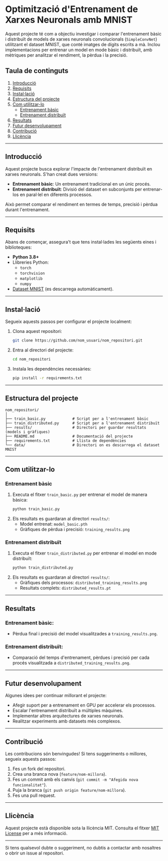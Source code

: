 # **Optimització d'Entrenament de Xarxes Neuronals amb MNIST**

Aquest projecte té com a objectiu investigar i comparar l'entrenament bàsic i distribuït de models de xarxes neuronals convolucionals (`SimpleConvNet`) utilitzant el dataset MNIST, que conté imatges de dígits escrits a mà. Inclou implementacions per entrenar un model en mode bàsic i distribuït, amb mètriques per analitzar el rendiment, la pèrdua i la precisió.

## **Taula de continguts**
1. [Introducció](#introducció)
2. [Requisits](#requisits)
3. [Instal·lació](#instal·lació)
4. [Estructura del projecte](#estructura-del-projecte)
5. [Com utilitzar-lo](#com-utilitzar-lo)
    - [Entrenament bàsic](#entrenament-bàsic)
    - [Entrenament distribuït](#entrenament-distribuït)
6. [Resultats](#resultats)
7. [Futur desenvolupament](#futur-desenvolupament)
8. [Contribució](#contribució)
9. [Llicència](#llicència)

---

## **Introducció**
Aquest projecte busca explorar l'impacte de l'entrenament distribuït en xarxes neuronals. S'han creat dues versions:
- **Entrenament bàsic**: Un entrenament tradicional en un únic procés.
- **Entrenament distribuït**: Divisió del dataset en subconjunts per entrenar-los en paral·lel en diferents processos.

Això permet comparar el rendiment en termes de temps, precisió i pèrdua durant l'entrenament.

---

## **Requisits**
Abans de començar, assegura't que tens instal·lades les següents eines i biblioteques:
- **Python 3.8+**
- Llibreries Python:
  - `torch`
  - `torchvision`
  - `matplotlib`
  - `numpy`
- [Dataset MNIST](http://yann.lecun.com/exdb/mnist/) (es descarrega automàticament).

---

## **Instal·lació**
Segueix aquests passos per configurar el projecte localment:

1. Clona aquest repositori:
   ```bash
   git clone https://github.com/nom_usuari/nom_repositori.git
   ```
2. Entra al directori del projecte:
   ```bash
   cd nom_repositori
   ```
3. Instala les dependències necessàries:
   ```bash
   pip install -r requirements.txt
   ```

---

## **Estructura del projecte**
```plaintext
nom_repositori/
│
├── train_basic.py            # Script per a l'entrenament bàsic
├── train_distributed.py      # Script per a l'entrenament distribuït
├── results/                  # Directori per guardar resultats (models i gràfiques)
├── README.md                 # Documentació del projecte
├── requirements.txt          # Llista de dependències
└── data/                     # Directori on es descarrega el dataset MNIST
```

---

## **Com utilitzar-lo**

### **Entrenament bàsic**
1. Executa el fitxer `train_basic.py` per entrenar el model de manera bàsica:
   ```bash
   python train_basic.py
   ```
2. Els resultats es guardaran al directori `results/`:
   - Model entrenat: `model_basic.pth`
   - Gràfiques de pèrdua i precisió: `training_results.png`

### **Entrenament distribuït**
1. Executa el fitxer `train_distributed.py` per entrenar el model en mode distribuït:
   ```bash
   python train_distributed.py
   ```
2. Els resultats es guardaran al directori `results/`:
   - Gràfiques dels processos: `distributed_training_results.png`
   - Resultats complets: `distributed_results.pt`

---

## **Resultats**
### Entrenament bàsic:
- Pèrdua final i precisió del model visualitzades a `training_results.png`.

### Entrenament distribuït:
- Comparació del temps d'entrenament, pèrdues i precisió per cada procés visualitzada a `distributed_training_results.png`.

---

## **Futur desenvolupament**
Algunes idees per continuar millorant el projecte:
- Afegir suport per a entrenament en GPU per accelerar els processos.
- Escalar l'entrenament distribuït a múltiples màquines.
- Implementar altres arquitectures de xarxes neuronals.
- Realitzar experiments amb datasets més complexos.

---

## **Contribució**
Les contribucions són benvingudes! Si tens suggeriments o millores, segueix aquests passos:
1. Fes un fork del repositori.
2. Crea una branca nova (`feature/nom-millora`).
3. Fes un commit amb els canvis (`git commit -m "Afegida nova funcionalitat"`).
4. Puja la branca (`git push origin feature/nom-millora`).
5. Fes una pull request.

---

## **Llicència**
Aquest projecte està disponible sota la llicència MIT. Consulta el fitxer [MIT License](LICENSE) per a més informació.

---

Si tens qualsevol dubte o suggeriment, no dubtis a contactar amb nosaltres o obrir un issue al repositori.

